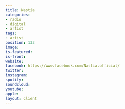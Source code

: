 ```yaml
---
title: Nastia
categories:
- radio
- digital
- artist
tags:
- artist
position: 133
image: 
is-featured: 
is-front: 
website: 
facebook: https://www.facebook.com/Nastia.official/
twitter: 
instagram: 
spotify: 
soundcloud: 
youtube: 
apple: 
layout: client
---
```


